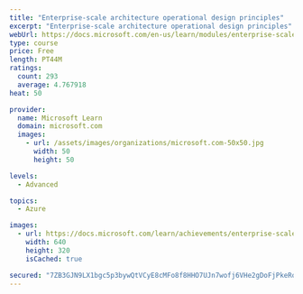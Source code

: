```yaml
---
title: "Enterprise-scale architecture operational design principles"
excerpt: "Enterprise-scale architecture operational design principles"
webUrl: https://docs.microsoft.com/en-us/learn/modules/enterprise-scale-operations/
type: course
price: Free
length: PT44M
ratings:
  count: 293
  average: 4.767918
heat: 50

provider:
  name: Microsoft Learn
  domain: microsoft.com
  images:
    - url: /assets/images/organizations/microsoft.com-50x50.jpg
      width: 50
      height: 50

levels:
  - Advanced

topics:
  - Azure

images:
  - url: https://docs.microsoft.com/learn/achievements/enterprise-scale-operations-social.png
    width: 640
    height: 320
    isCached: true

secured: "7ZB3GJN9LX1bgc5p3bywQtVCyE8cMFo8f8HHO7UJn7wofj6VHe2gDoFjPkeRoSSzGh5j02gO5y0VTT8kvSI0XVMMLNjsMSTC0w7REIjn0Wt5qTe/xhIZBlg5tK1gMZLHMn2VwrkfyMzrQaADHufoiWHDnqhSFqfkTpWUBxNneSxiTjM4m2oJ1cHs7v9X4YqYE4UOHP3xKl3pOaQox/mZvxeCPfsF3lDmBAgDaItRqZdm7uqJ3yknfnUi4nDvof7ZurFMbTu1m5MT5WW4su3VgJ4drlwOJdhh/pT0RDpNdMKHuabMh0OoEE6Wz8msY2dwSNAba3OBNMgV4Ih8huAvwg8eKUU9YfxpD8Eum9XkE9eYu5cy88Ywm6MSExSEmn7a/9enluUIErYNkfcPyiMJSkyfTU3Glfz6qwedwOY2mwY=;e1BeoaEHRVrr9IEBE3tkvw=="
---
```


